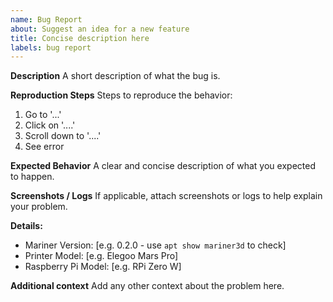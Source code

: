 ```yaml
---
name: Bug Report
about: Suggest an idea for a new feature
title: Concise description here
labels: bug report
---
```

**Description**
A short description of what the bug is.

**Reproduction Steps**
Steps to reproduce the behavior:
1. Go to '...'
2. Click on '....'
3. Scroll down to '....'
4. See error

**Expected Behavior**
A clear and concise description of what you expected to happen.

**Screenshots / Logs**
If applicable, attach screenshots or logs to help explain your problem.

**Details:**
 - Mariner Version: [e.g. 0.2.0 - use `apt show mariner3d` to check]
 - Printer Model: [e.g. Elegoo Mars Pro]
 - Raspberry Pi Model: [e.g. RPi Zero W]

**Additional context**
Add any other context about the problem here.
